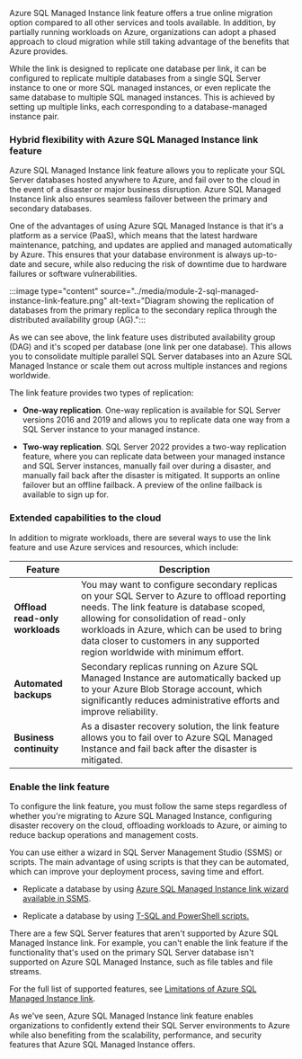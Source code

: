 Azure SQL Managed Instance link feature offers a true online migration option compared to all other services and tools available. In addition, by partially running workloads on Azure, organizations can adopt a phased approach to cloud migration while still taking advantage of the benefits that Azure provides.

While the link is designed to replicate one database per link, it can be configured to replicate multiple databases from a single SQL Server instance to one or more SQL managed instances, or even replicate the same database to multiple SQL managed instances. This is achieved by setting up multiple links, each corresponding to a database-managed instance pair.

### Hybrid flexibility with Azure SQL Managed Instance link feature

Azure SQL Managed Instance link feature allows you to replicate your SQL Server databases hosted anywhere to Azure, and fail over to the cloud in the event of a disaster or major business disruption. Azure SQL Managed Instance link also ensures seamless failover between the primary and secondary databases.

One of the advantages of using Azure SQL Managed Instance is that it's a platform as a service (PaaS), which means that the latest hardware maintenance, patching, and updates are applied and managed automatically by Azure. This ensures that your database environment is always up-to-date and secure, while also reducing the risk of downtime due to hardware failures or software vulnerabilities.

:::image type="content" source="../media/module-2-sql-managed-instance-link-feature.png" alt-text="Diagram showing the replication of databases from the primary replica to the secondary replica through the distributed availability group (AG).":::

As we can see above, the link feature uses distributed availability group (DAG) and it's scoped per database (one link per one database). This allows you to consolidate multiple parallel SQL Server databases into an Azure SQL Managed Instance or scale them out across multiple instances and regions worldwide.

The link feature provides two types of replication:

- **One-way replication**. One-way replication is available for SQL Server versions 2016 and 2019 and allows you to replicate data one way from a SQL Server instance to your managed instance. 

- **Two-way replication**. SQL Server 2022 provides a two-way replication feature, where you can replicate data between your managed instance and SQL Server instances, manually fail over during a disaster, and manually fail back after the disaster is mitigated. It supports an online failover but an offline failback. A preview of the online failback is available to sign up for.

### Extended capabilities to the cloud

In addition to migrate workloads, there are several ways to use the link feature and use Azure services and resources, which include:

| Feature | Description |
| --- | --- |
| **Offload read-only workloads** | You may want to configure secondary replicas on your SQL Server to Azure to offload reporting needs. The link feature is database scoped, allowing for consolidation of read-only workloads in Azure, which can be used to bring data closer to customers in any supported region worldwide with minimum effort. |
| **Automated backups** | Secondary replicas running on Azure SQL Managed Instance are automatically backed up to your Azure Blob Storage account, which significantly reduces administrative efforts and improve reliability. |
| **Business continuity** | As a disaster recovery solution, the link feature allows you to fail over to Azure SQL Managed Instance and fail back after the disaster is mitigated. |

### Enable the link feature

To configure the link feature, you must follow the same steps regardless of whether you're migrating to Azure SQL Managed Instance, configuring disaster recovery on the cloud, offloading workloads to Azure, or aiming to reduce backup operations and management costs.

You can use either a wizard in SQL Server Management Studio (SSMS) or scripts. The main advantage of using scripts is that they can be automated, which can improve your deployment process, saving time and effort. 

- Replicate a database by using [Azure SQL Managed Instance link wizard available in SSMS](/azure/azure-sql/managed-instance/managed-instance-link-use-ssms-to-replicate-database).

- Replicate a database by using [T-SQL and PowerShell scripts.](/azure/azure-sql/managed-instance/managed-instance-link-use-scripts-to-replicate-database)

There are a few SQL Server features that aren't supported by Azure SQL Managed Instance link. For example, you can't enable the link feature if the functionality that's used on the primary  SQL Server database isn't supported on Azure SQL Managed Instance, such as file tables and file streams.

For the full list of supported features, see [Limitations of Azure SQL Managed Instance link](/azure/azure-sql/managed-instance/managed-instance-link-feature-overview?#limitations).

As we've seen, Azure SQL Managed Instance link feature enables organizations to confidently extend their SQL Server environments to Azure while also benefiting from the scalability, performance, and security features that Azure SQL Managed Instance offers.
